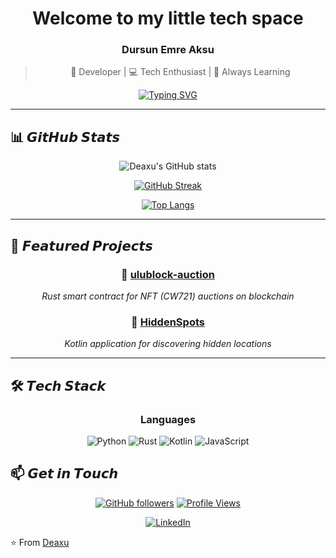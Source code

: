 <div align="center">

  # Welcome to my little tech space

### Dursun Emre Aksu

> 🎯 Developer | 💻 Tech Enthusiast | 🚀 Always Learning

[![Typing SVG](https://readme-typing-svg.herokuapp.com?font=Fira+Code&pause=1000&color=F75C7E&center=true&vCenter=true&width=500&lines=Python+Developer;Blockchain+%26+Smart+Contracts;Machine+Learning+Enthusiast;Web+Developer)](https://git.io/typing-svg)

</div>

---

## 📊 𝙂𝙞𝙩𝙃𝙪𝙗 𝙎𝙩𝙖𝙩𝙨

<div align="center">

![Deaxu's GitHub stats](https://github-readme-stats.vercel.app/api?username=Deaxu&show_icons=true&theme=tokyonight&hide_border=true&bg_color=0D1117)

[![GitHub Streak](https://github-readme-streak-stats.herokuapp.com/?user=Deaxu&theme=tokyonight&hide_border=true&background=0D1117)](https://git.io/streak-stats)

[![Top Langs](https://github-readme-stats.vercel.app/api/top-langs/?username=Deaxu&layout=compact&theme=tokyonight&hide_border=true&bg_color=0D1117&langs_count=8)](https://github.com/anuraghazra/github-readme-stats)

</div>

---

## 🚀 𝙁𝙚𝙖𝙩𝙪𝙧𝙚𝙙 𝙋𝙧𝙤𝙟𝙚𝙘𝙩𝙨

<div align="center">

### 🔗 [ulublock-auction](https://github.com/Deaxu/ulublock-auction)
*Rust smart contract for NFT (CW721) auctions on blockchain*

### 📱 [HiddenSpots](https://github.com/Deaxu/HiddenSpots)
*Kotlin application for discovering hidden locations*

</div>

---

## 🛠️ 𝙏𝙚𝙘𝙝 𝙎𝙩𝙖𝙘𝙠

<div align="center">

### Languages
![Python](https://img.shields.io/badge/Python-3776AB?style=for-the-badge&logo=python&logoColor=white)
![Rust](https://img.shields.io/badge/Rust-000000?style=for-the-badge&logo=rust&logoColor=white)
![Kotlin](https://img.shields.io/badge/Kotlin-0095D5?style=for-the-badge&logo=kotlin&logoColor=white)
![JavaScript](https://img.shields.io/badge/JavaScript-F7DF1E?style=for-the-badge&logo=javascript&logoColor=black)

</div>


## 📫 𝙂𝙚𝙩 𝙞𝙣 𝙏𝙤𝙪𝙘𝙝

<div align="center">

[![GitHub followers](https://img.shields.io/github/followers/Deaxu?label=Follow&style=social)](https://github.com/Deaxu)
[![Profile Views](https://komarev.com/ghpvc/?username=Deaxu&color=blueviolet&style=flat-square)](https://github.com/Deaxu)

[![LinkedIn](https://img.shields.io/badge/LinkedIn-%230077B5.svg?style=for-the-badge&logo=linkedin&logoColor=white)](https://linkedin.com/in/deaxu)

</div>

⭐️ From [Deaxu](https://github.com/Deaxu)

</div>
